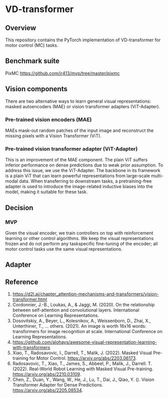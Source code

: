 # VD-transformer

## Overview

This repository contains the PyTorch implementation of VD-transformer for motor control (MC) tasks.

## Benchmark suite

PixMC https://github.com/ir413/mvp/tree/master/pixmc

## Vision components

There are two alternative ways to learn general visual representations: masked autoencoders (MAE) or vision transformer adapters (ViT-Adapter).

### Pre-trained vision encoders (MAE)

MAEs mask-out random patches of the input image and reconstruct the missing pixels with a Vision Transformer (ViT).

### Pre-trained vision transformer adapter (ViT-Adapter)

This is an improvement of the MAE component. The plain ViT suffers inferior performance on dense predictions due to weak prior assumption. To address this issue, we use the ViT-Adapter. The backbone in its framework is a plain ViT that can learn powerful representations from large-scale multi-modal data. When transferring to downstream tasks, a pretraining-free adapter is used to introduce the image-related inductive biases into the model, making it suitable for these task.

## Decision

### MVP

Given the visual encoder, we train controllers on top with reinforcement learning or other control algorithms. We keep the visual representations frozen and do not perform any taskspecific fine-tuning of the encoder; all motor control tasks use the same visual representations.

## Adapter

## Reference

1. https://d2l.ai/chapter_attention-mechanisms-and-transformers/vision-transformer.html
2. Cordonnier, J.-B., Loukas, A., & Jaggi, M. (2020). On the relationship between self-attention and convolutional layers. International Conference on Learning Representations.
3. Dosovitskiy, A., Beyer, L., Kolesnikov, A., Weissenborn, D., Zhai, X., Unterthiner, T., … others. (2021). An image is worth 16x16 words: transformers for image recognition at scale. International Conference on Learning Representations.
4. https://github.com/alohays/awesome-visual-representation-learning-with-transformers
5. Xiao, T., Radosavovic, I., Darrell, T., Malik, J. (2022). Masked Visual Pre-training for Motor Control. https://arxiv.org/abs/2203.06173.
6. Radosavovic, T., Xiao, T., James, S., Abbeel, P., Malik, J., Darrell. T. (2022). Real-World Robot Learning with Masked Visual Pre-training. https://arxiv.org/abs/2210.03109.
7. Chen, Z., Duan, Y., Wang, W., He, J., Lu, T., Dai, J., Qiao, Y. (). Vision Transformer Adapter for Dense Predictions. https://arxiv.org/abs/2205.08534.

